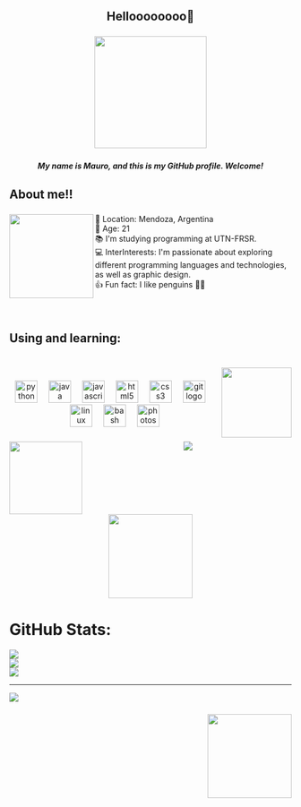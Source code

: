 <h2 align="center">Helloooooooo👋</h2>

###

<div align="center">
  <img height="200" src="https://i.imgur.com/HCdsxWR.jpg"  />
</div>

###

<h5 align="center">My name is Mauro, and this is my GitHub profile. Welcome!</h5>

###

<h2 align="left">About me!!</h2>

###

<img align="left" height="150" src="https://i.imgur.com/Ct9bopW.jpg"  />

###

<p align="left">📍 Location: Mendoza, Argentina<br>🧃 Age: 21<br>📚 I'm studying programming at UTN-FRSR.<br>💻  InterInterests: I'm passionate about exploring different programming languages and technologies, as well as graphic design.<br>👍 Fun fact: I like penguins 🐧🐧</p>

###

<br clear="both">

<h2 align="left">Using and learning:</h2>

###

<br clear="both">

<img align="right" height="125" src="https://i.imgur.com/92DPyyd.jpg"  />

###

<div align="center">
  <img src="https://cdn.jsdelivr.net/gh/devicons/devicon/icons/python/python-original.svg" height="40" alt="python logo"  />
  <img width="12" />
  <img src="https://cdn.jsdelivr.net/gh/devicons/devicon/icons/java/java-original.svg" height="40" alt="java logo"  />
  <img width="12" />
  <img src="https://cdn.jsdelivr.net/gh/devicons/devicon/icons/javascript/javascript-original.svg" height="40" alt="javascript logo"  />
  <img width="12" />
  <img src="https://cdn.jsdelivr.net/gh/devicons/devicon/icons/html5/html5-original.svg" height="40" alt="html5 logo"  />
  <img width="12" />
  <img src="https://cdn.jsdelivr.net/gh/devicons/devicon/icons/css3/css3-original.svg" height="40" alt="css3 logo"  />
  <img width="12" />
  <img src="https://cdn.jsdelivr.net/gh/devicons/devicon/icons/git/git-original.svg" height="40" alt="git logo"  />
  <img width="12" />
  <img src="https://cdn.jsdelivr.net/gh/devicons/devicon/icons/linux/linux-original.svg" height="40" alt="linux logo"  />
  <img width="12" />
  <img src="https://cdn.jsdelivr.net/gh/devicons/devicon/icons/bash/bash-original.svg" height="40" alt="bash logo"  />
  <img width="12" />
  <img src="https://cdn.jsdelivr.net/gh/devicons/devicon/icons/photoshop/photoshop-plain.svg" height="40" alt="photoshop logo"  />
</div>

###

<img align="left" height="130" src="https://i.imgur.com/Au5pJnU.jpg"  />

###

<div align="center">
  <img src="https://profile-counter.glitch.me/macmauro/count.svg?"  />
</div>

###

<br clear="both">

<div align="center">
  <img height="150" src="https://i.imgur.com/xdqkuPR.jpg"  />
</div>

###

# GitHub Stats:
![](https://github-readme-stats.vercel.app/api?username=macmauro&theme=dark&hide_border=true&include_all_commits=false&count_private=false)<br/>
![](https://github-readme-streak-stats.herokuapp.com/?user=macmauro&theme=dark&hide_border=true)<br/>
![](https://github-readme-stats.vercel.app/api/top-langs/?username=macmauro&theme=dark&hide_border=true&include_all_commits=false&count_private=false&layout=compact)

---
[![](https://visitcount.itsvg.in/api?id=macmauro&icon=0&color=0)](https://visitcount.itsvg.in)

<!-- Proudly created with GPRM ( https://gprm.itsvg.in ) -->

###

<img align="right" height="150" src="https://i.imgur.com/nG9fKLs.jpg"  />

###
<!-- Proudly created with GPRM ( https://gprm.itsvg.in ) -->
<!---
mauromesas/mauromesas is a ✨ special ✨ repository because its `README.md` (this file) appears on your GitHub profile.
You can click the Preview link to take a look at your changes.
--->
